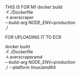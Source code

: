 THIS IS FOR M1
docker build \
 -f ./Dockerfile \
 -t averscraper \
 --build-arg NODE_ENV=production \
 ./

FOR UPLOADING IT TO ECR

docker build \
 -f ./Dockerfile \
 -t averscraperamd \
 --build-arg NODE_ENV=production \
 ./ --platform linux/amd64

